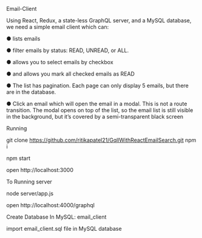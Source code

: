 Email-Client

Using React, Redux, a state-less GraphQL server, and a MySQL database, we need a simple
email client which can:

● lists emails

● filter emails by status: READ, UNREAD, or ALL.

● allows you to select emails by checkbox

● and allows you mark all checked emails as READ

● The list has pagination. Each page can only display 5 emails, but there are in the
database.

● Click an email which will open the email in a modal. This is not a route transition. The
modal opens on top of the list, so the email list is still visible in the background, but it’s
covered by a semi-transparent black screen


Running 

git clone https://github.com/ritikapatel21/GqllWithReactEmailSearch.git
npm i

npm start

open http://localhost:3000


To Running server

node server/app.js

open http://localhost:4000/graphql


Create Database In MySQL: email_client

import email_client.sql file in MySQL database

